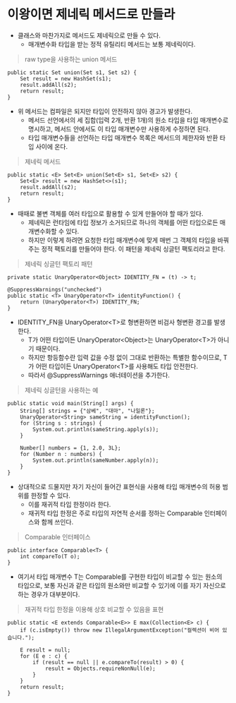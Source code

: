 # 이왕이면 제네릭 메서드로 만들라

* 클래스와 마찬가지로 메서드도 제네릭으로 만들 수 있다.
  * 매개변수화 타입을 받는 정적 유틸리티 메서드는 보통 제네릭이다.
  
> raw type을 사용하는 union 메서드
```
public static Set union(Set s1, Set s2) {
    Set result = new HashSet(s1);
    result.addAll(s2);
    return result;
}
```

* 위 메서드는 컴파일은 되지만 타입이 안전하지 않아 경고가 발생한다.
  * 메서드 선언에서의 세 집합(입력 2개, 반환 1개)의 원소 타입을 타입 매개변수로 명시하고, 메서드 안에서도 이 타입 매개변수만 사용하게 수정하면 된다.
  * 타입 매개변수들을 선언하는 타입 매개변수 목록은 메서드의 제한자와 반환 타입 사이에 온다.
  
> 제네릭 메서드
```
public static <E> Set<E> union(Set<E> s1, Set<E> s2) {
    Set<E> result = new HashSet<>(s1);
    result.addAll(s2);
    return result;
}
```

* 때때로 불변 객체를 여러 타입으로 활용할 수 있게 만들어야 할 때가 있다.
  * 제네릭은 런타임에 타입 정보가 소거되므로 하나의 객체를 어떤 타입으로든 매개변수화할 수 있다.
  * 하지만 이렇게 하려면 요청한 타입 매개변수에 맞게 매번 그 객체의 타입을 바꿔주는 정적 팩토리를 만들어야 한다. 이 패턴을 제네릭 싱글턴 팩토리라고 한다.
  
> 제네릭 싱글턴 팩토리 패턴
```
private static UnaryOperator<Object> IDENTITY_FN = (t) -> t;

@SuppressWarnings("unchecked")
public static <T> UnaryOperator<T> identityFunction() {
    return (UnaryOperator<T>) IDENTITY_FN;
}
```

* IDENTITY_FN을 UnaryOperator\<T>로 형변환하면 비검사 형변환 경고를 발생한다.
  * T가 어떤 타입이든 UnaryOperator\<Object>는 UnaryOperator\<T>가 아니기 때문이다.
  * 하지만 항등함수란 입력 값을 수정 없이 그대로 반환하는 특별한 함수이므로, T가 어떤 타입이든 UnaryOperator\<T>를 사용해도 타입 안전한다.
  * 따라서 @SuppressWarnings 애너테이션을 추가한다.
  
> 제네릭 싱글턴을 사용하는 예
```
public static void main(String[] args) {
    String[] strings = {"삼베", "대마", "나일론"};
    UnaryOperator<String> sameString = identityFunction();
    for (String s : strings) {
        System.out.println(sameString.apply(s));
    }
    
    Number[] numbers = {1, 2.0, 3L};
    for (Number n : numbers) {
        System.out.println(sameNumber.apply(n));
    }
}
```

* 상대적으로 드물지만 자기 자신이 들어간 표현식을 사용해 타입 매개변수의 허용 범위를 한정할 수 있다.
  * 이를 재귀적 타입 한정이라 한다.
  * 재귀적 타입 한정은 주로 타입의 자연적 순서를 정하는 Comparable 인터페이스와 함께 쓰인다.
  
> Comparable 인터페이스
```
public interface Comparable<T> {
    int compareTo(T o);
}
```

* 여기서 타입 매개변수 T는 Comparable<T>를 구현한 타입이 비교할 수 있는 원소의 타입으로, 보통 자신과 같은 타입의 원소와만 비교할 수 있기에 이를 자기 자신으로 하는 경우가 대부분이다.


> 재귀적 타입 한정을 이용해 상호 비교할 수 있음을 표현
```
public static <E extends Comparable<E>> E max(Collection<E> c) {
    if (c.isEmpty()) throw new IllegalArgumentException("컬렉션이 비어 있습니다.");
    
    E result = null;
    for (E e : c) {
        if (result == null || e.compareTo(result) > 0) {
            result = Objects.requireNonNull(e);
        }
    }
    return result;
}
```